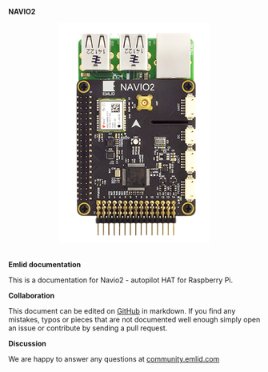 **NAVIO2**

<div style="text-align: center;"><img src="img/Navio2WithPaspberryPi.png"></div><br>


**Emlid documentation**

This is a documentation for Navio2 - autopilot HAT for Raspberry Pi.

**Collaboration**

This document can be edited on [GitHub](https://github.com/emlid/navio2-docs) in markdown. If you find any mistakes, typos or  pieces that are not documented well enough simply open an issue or contribute by sending a pull request.

**Discussion**

We are happy to answer any questions at [community.emlid.com](http://community.emlid.com)
